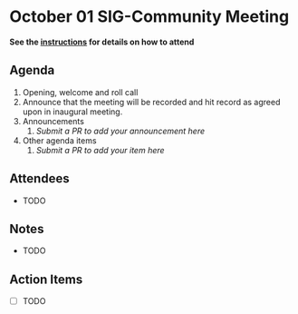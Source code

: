 # October 01 SIG-Community Meeting

**See the [instructions](../README.md) for details on how to attend**

## Agenda

1. Opening, welcome and roll call
1. Announce that the meeting will be recorded and hit record as agreed upon in inaugural meeting. 
1. Announcements
    1. _Submit a PR to add your announcement here_
1. Other agenda items
    1. _Submit a PR to add your item here_

## Attendees

* TODO

## Notes

* TODO

## Action Items

* [ ] TODO
